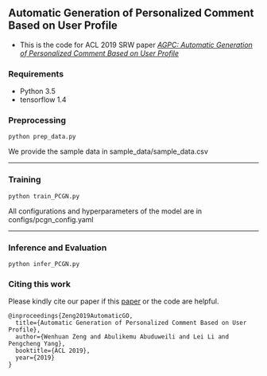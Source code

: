 ## Automatic Generation of Personalized Comment Based on User Profile
- This is the code for ACL 2019 SRW paper *[AGPC: Automatic Generation of Personalized Comment Based on User Profile](https://arxiv.org/abs/1907.10371)* 

### Requirements
* Python 3.5
* tensorflow 1.4

### Preprocessing
```
python prep_data.py 
```
We provide the sample data in sample_data/sample_data.csv

***************************************************************

### Training
```
python train_PCGN.py
```
All configurations and hyperparameters of the model are in configs/pcgn_config.yaml
****************************************************************

### Inference and Evaluation
```
python infer_PCGN.py
```
### Citing this work
Please kindly cite our paper if this [paper](https://arxiv.org/abs/1907.10371) or the code are helpful.
```
@inproceedings{Zeng2019AutomaticGO,
  title={Automatic Generation of Personalized Comment Based on User Profile},
  author={Wenhuan Zeng and Abulikemu Abuduweili and Lei Li and Pengcheng Yang},
  booktitle={ACL 2019},
  year={2019}
}
```
